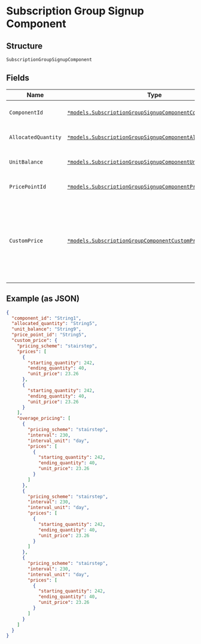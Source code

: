 
# Subscription Group Signup Component

## Structure

`SubscriptionGroupSignupComponent`

## Fields

| Name | Type | Tags | Description |
|  --- | --- | --- | --- |
| `ComponentId` | [`*models.SubscriptionGroupSignupComponentComponentId`](../../doc/models/containers/subscription-group-signup-component-component-id.md) | Optional | This is a container for one-of cases. |
| `AllocatedQuantity` | [`*models.SubscriptionGroupSignupComponentAllocatedQuantity`](../../doc/models/containers/subscription-group-signup-component-allocated-quantity.md) | Optional | This is a container for one-of cases. |
| `UnitBalance` | [`*models.SubscriptionGroupSignupComponentUnitBalance`](../../doc/models/containers/subscription-group-signup-component-unit-balance.md) | Optional | This is a container for one-of cases. |
| `PricePointId` | [`*models.SubscriptionGroupSignupComponentPricePointId`](../../doc/models/containers/subscription-group-signup-component-price-point-id.md) | Optional | This is a container for one-of cases. |
| `CustomPrice` | [`*models.SubscriptionGroupComponentCustomPrice`](../../doc/models/subscription-group-component-custom-price.md) | Optional | Used in place of `price_point_id` to define a custom price point unique to the subscription. You still need to provide `component_id`. |

## Example (as JSON)

```json
{
  "component_id": "String1",
  "allocated_quantity": "String5",
  "unit_balance": "String9",
  "price_point_id": "String5",
  "custom_price": {
    "pricing_scheme": "stairstep",
    "prices": [
      {
        "starting_quantity": 242,
        "ending_quantity": 40,
        "unit_price": 23.26
      },
      {
        "starting_quantity": 242,
        "ending_quantity": 40,
        "unit_price": 23.26
      }
    ],
    "overage_pricing": [
      {
        "pricing_scheme": "stairstep",
        "interval": 230,
        "interval_unit": "day",
        "prices": [
          {
            "starting_quantity": 242,
            "ending_quantity": 40,
            "unit_price": 23.26
          }
        ]
      },
      {
        "pricing_scheme": "stairstep",
        "interval": 230,
        "interval_unit": "day",
        "prices": [
          {
            "starting_quantity": 242,
            "ending_quantity": 40,
            "unit_price": 23.26
          }
        ]
      },
      {
        "pricing_scheme": "stairstep",
        "interval": 230,
        "interval_unit": "day",
        "prices": [
          {
            "starting_quantity": 242,
            "ending_quantity": 40,
            "unit_price": 23.26
          }
        ]
      }
    ]
  }
}
```

